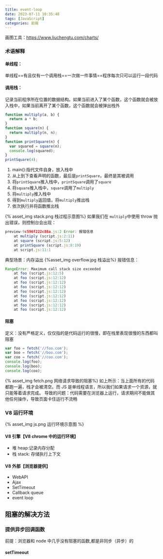 ```yaml
---
title: event-loop
date: 2023-07-11 10:35:48
tags: [JavaScript]
categories: 前端
---
```


画图工具：https://www.liuchengtu.com/charts/

### 术语解释

#### 单线程：

单线程==有且仅有一个调用栈==一次做一件事情==程序每次只可以运行一段代码

#### 调用栈：

记录当前程序所在位置的数据结构。如果当前进入了某个函数，这个函数就会被放入栈中，如果当前离开了某个函数，这个函数就会被弹出栈外

```javascript
function multiply(a, b) {
  return a * b;
}
function square(n) {
  return multiply(n, n);
}
function printSquare(n) {
  var squared = square(n);
  console.log(squared);
}
printSquare(4);
```

1. main():指代文件自身，放入栈中
2. 从上到下查看声明的函数，最后是`printSquare`，最终是其被调用
3. 将`printSquare`推入栈中，`printSquare`调用了`square`
4. 将`square`推入栈中，`square`调用了`multiply`
5. 将`multiply`推入栈中
6. 得到`multiply`返回值，将`multiply`推出栈
7. 依次执行并将函数推出栈

{% asset_img stack.png 栈过程示意图%}
如果我们在 `multiply`中使用 throw 抛出错误，则控制台会出现：

```javascript
preview-9c596f222c88a.js:2 Error: 报错信息
    at multiply (script.js:2:11)
    at square (script.js:5:12)
    at printSquare (script.js:8:19)
    at script.js:11:1
```

典型场景：内存溢出
{%asset_img overflow.jpg 栈溢出%}
报错信息：

```javascript
RangeError: Maximum call stack size exceeded
    at foo (script.js:12:5)
    at foo (script.js:12:12)
    at foo (script.js:12:12)
    at foo (script.js:12:12)
    at foo (script.js:12:12)
    at foo (script.js:12:12)
    at foo (script.js:12:12)
    at foo (script.js:12:12)
    at foo (script.js:12:12)
```

#### 阻塞

定义：没有严格定义，仅仅指的是代码运行的很慢，即在栈里表现很慢的东西都叫阻塞

```javascript
var foo = fetch('//foo.com');
var boo = fetch('//boo.com');
var coo = fetch('//coo.com');
console.log(foo);
console.log(boo);
console.log(coo);
```

{% asset_img fetch.png 网络请求导致的阻塞%}
如上所示：当上面所有的代码都跑一遍，栈才会被清空。而 JS 是单线程语言，所以我们如果请求一个资源，就只能等着请求完成。
导致的问题：代码需要在浏览器上运行，请求期间不能做其他任何操作，导致页面卡住运行不流畅

### V8 运行环境

{% asset_img js.png 运行环境示意图 %}

#### V8 引擎【V8 chrome 中的运行环境】

- 堆 heap:记录内存分配
- 栈 stack: 存储执行上下文

#### V8 外部【浏览器提供】

- WebAPI
- Ajax
- SetTimeout
- Callback queue
- event loop

## 阻塞的解决方法

### 提供异步回调函数

前提：浏览器和 node 中几乎没有阻塞的函数,都是非同步（异步）的

#### setTimeout
